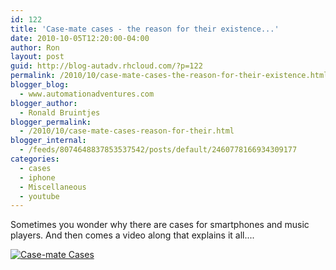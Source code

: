```yaml
---
id: 122
title: 'Case-mate cases - the reason for their existence...'
date: 2010-10-05T12:20:00-04:00
author: Ron
layout: post
guid: http://blog-autadv.rhcloud.com/?p=122
permalink: /2010/10/case-mate-cases-the-reason-for-their-existence.html
blogger_blog:
  - www.automationadventures.com
blogger_author:
  - Ronald Bruintjes
blogger_permalink:
  - /2010/10/case-mate-cases-reason-for-their.html
blogger_internal:
  - /feeds/8074648837853537542/posts/default/2460778166934309177
categories:
  - cases
  - iphone
  - Miscellaneous
  - youtube
---
```

Sometimes you wonder why there are cases for smartphones and music players. And then comes a video along that explains it all....

[![Case-mate Cases](http://img.youtube.com/vi/ngQKnc9tZeE/0.jpg)](http://www.youtube.com/watch?v=ngQKnc9tZeE)
